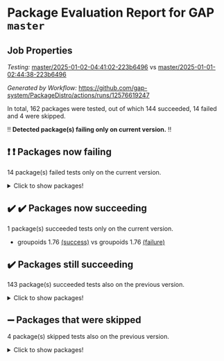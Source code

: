 # Package Evaluation Report for GAP `master`

## Job Properties

*Testing:* [master/2025-01-02-04:41:02-223b6496](https://github.com/gap-system/PackageDistro/blob/data/reports/master/2025-01-02-04:41:02-223b6496) vs [master/2025-01-01-02:44:38-223b6496](https://github.com/gap-system/PackageDistro/blob/data/reports/master/2025-01-01-02:44:38-223b6496)

*Generated by Workflow:* https://github.com/gap-system/PackageDistro/actions/runs/12576619247

In total, 162 packages were tested, out of which 144 succeeded, 14 failed and 4 were skipped.

:bangbang: **Detected package(s) failing only on current version.** :bangbang:

## :exclamation: :exclamation: Packages now failing

14 package(s) failed tests only on the current version.
<details><summary>Click to show packages!</summary>

- atlasrep 2.1.9 [(failure)](https://github.com/gap-system/PackageDistro/actions/runs/12576619247/job/35054909014) vs atlasrep 2.1.9 [(success)](https://github.com/gap-system/PackageDistro/actions/runs/12566286515/job/35031639710)
- corefreesub 0.6 [(failure)](https://github.com/gap-system/PackageDistro/actions/runs/12576619247/job/35054913636) vs corefreesub 0.6 [(success)](https://github.com/gap-system/PackageDistro/actions/runs/12566286515/job/35031644824)
- ctbllib 1.3.9 [(failure)](https://github.com/gap-system/PackageDistro/actions/runs/12576619247/job/35054914353) vs ctbllib 1.3.9 [(success)](https://github.com/gap-system/PackageDistro/actions/runs/12566286515/job/35031645604)
- cubefree 1.20 [(failure)](https://github.com/gap-system/PackageDistro/actions/runs/12576619247/job/35054914442) vs cubefree 1.20 [(success)](https://github.com/gap-system/PackageDistro/actions/runs/12566286515/job/35031645699)
- grpconst 2.6.5 [(failure)](https://github.com/gap-system/PackageDistro/actions/runs/12576619247/job/35054917565) vs grpconst 2.6.5 [(success)](https://github.com/gap-system/PackageDistro/actions/runs/12566286515/job/35031648910)
- lins 0.9 [(failure)](https://github.com/gap-system/PackageDistro/actions/runs/12576619247/job/35054919928) vs lins 0.9 [(success)](https://github.com/gap-system/PackageDistro/actions/runs/12566286515/job/35031651402)
- majoranaalgebras 1.5.2 [(failure)](https://github.com/gap-system/PackageDistro/actions/runs/12576619247/job/35054920326) vs majoranaalgebras 1.5.2 [(success)](https://github.com/gap-system/PackageDistro/actions/runs/12566286515/job/35031651817)
- orb 4.9.1 [(failure)](https://github.com/gap-system/PackageDistro/actions/runs/12576619247/job/35054921737) vs orb 4.9.1 [(success)](https://github.com/gap-system/PackageDistro/actions/runs/12566286515/job/35031653309)
- packagemanager 1.6 [(failure)](https://github.com/gap-system/PackageDistro/actions/runs/12576619247/job/35054921853) vs packagemanager 1.6 [(success)](https://github.com/gap-system/PackageDistro/actions/runs/12566286515/job/35031653401)
- recog 1.4.3 [(failure)](https://github.com/gap-system/PackageDistro/actions/runs/12576619247/job/35054923292) vs recog 1.4.3 [(success)](https://github.com/gap-system/PackageDistro/actions/runs/12566286515/job/35031654764)
- semigroups 5.4.0 [(failure)](https://github.com/gap-system/PackageDistro/actions/runs/12576619247/job/35054924086) vs semigroups 5.4.0 [(success)](https://github.com/gap-system/PackageDistro/actions/runs/12566286515/job/35031655472)
- utils 0.85 [(failure)](https://github.com/gap-system/PackageDistro/actions/runs/12576619247/job/35054927438) vs utils 0.85 [(success)](https://github.com/gap-system/PackageDistro/actions/runs/12566286515/job/35031657995)
- wedderga 4.10.5 [(failure)](https://github.com/gap-system/PackageDistro/actions/runs/12576619247/job/35054927769) vs wedderga 4.10.5 [(success)](https://github.com/gap-system/PackageDistro/actions/runs/12566286515/job/35031658537)
- xmod 2.92 [(failure)](https://github.com/gap-system/PackageDistro/actions/runs/12576619247/job/35054928008) vs xmod 2.92 [(success)](https://github.com/gap-system/PackageDistro/actions/runs/12566286515/job/35031658768)
</details>

## :heavy_check_mark: :heavy_check_mark: Packages now succeeding

1 package(s) succeeded tests only on the current version.
- groupoids 1.76 [(success)](https://github.com/gap-system/PackageDistro/actions/runs/12576619247/job/35054917462) vs groupoids 1.76 [(failure)](https://github.com/gap-system/PackageDistro/actions/runs/12566286515/job/35031648804)

## :heavy_check_mark: Packages still succeeding

143 package(s) succeeded tests also on the previous version.
<details><summary>Click to show packages!</summary>

- 4ti2interface 2024.11-01 [(success)](https://github.com/gap-system/PackageDistro/actions/runs/12576619247/job/35054908523)
- ace 5.6.2 [(success)](https://github.com/gap-system/PackageDistro/actions/runs/12576619247/job/35054908593)
- aclib 1.3.2 [(success)](https://github.com/gap-system/PackageDistro/actions/runs/12576619247/job/35054908663)
- agt 0.3.1 [(success)](https://github.com/gap-system/PackageDistro/actions/runs/12576619247/job/35054908749)
- alnuth 3.2.1 [(success)](https://github.com/gap-system/PackageDistro/actions/runs/12576619247/job/35054908827)
- anupq 3.3.1 [(success)](https://github.com/gap-system/PackageDistro/actions/runs/12576619247/job/35054908924)
- autodoc 2023.06.19 [(success)](https://github.com/gap-system/PackageDistro/actions/runs/12576619247/job/35054909119)
- automata 1.16 [(success)](https://github.com/gap-system/PackageDistro/actions/runs/12576619247/job/35054911008)
- automgrp 1.3.2 [(success)](https://github.com/gap-system/PackageDistro/actions/runs/12576619247/job/35054911274)
- autpgrp 1.11 [(success)](https://github.com/gap-system/PackageDistro/actions/runs/12576619247/job/35054911477)
- cap 2024.11-02 [(success)](https://github.com/gap-system/PackageDistro/actions/runs/12576619247/job/35054912301)
- caratinterface 2.3.7 [(success)](https://github.com/gap-system/PackageDistro/actions/runs/12576619247/job/35054912906)
- cddinterface 2024.09.02 [(success)](https://github.com/gap-system/PackageDistro/actions/runs/12576619247/job/35054913047)
- circle 1.6.6 [(success)](https://github.com/gap-system/PackageDistro/actions/runs/12576619247/job/35054913163)
- classicpres 1.22 [(success)](https://github.com/gap-system/PackageDistro/actions/runs/12576619247/job/35054913259)
- cohomolo 1.6.11 [(success)](https://github.com/gap-system/PackageDistro/actions/runs/12576619247/job/35054913367)
- congruence 1.2.7 [(success)](https://github.com/gap-system/PackageDistro/actions/runs/12576619247/job/35054913508)
- corelg 1.57 [(success)](https://github.com/gap-system/PackageDistro/actions/runs/12576619247/job/35054913735)
- crime 1.6 [(success)](https://github.com/gap-system/PackageDistro/actions/runs/12576619247/job/35054913860)
- crisp 1.4.6 [(success)](https://github.com/gap-system/PackageDistro/actions/runs/12576619247/job/35054913954)
- crypting 0.10.5 [(success)](https://github.com/gap-system/PackageDistro/actions/runs/12576619247/job/35054914050)
- cryst 4.1.27 [(success)](https://github.com/gap-system/PackageDistro/actions/runs/12576619247/job/35054914148)
- crystcat 1.1.10 [(success)](https://github.com/gap-system/PackageDistro/actions/runs/12576619247/job/35054914244)
- curlinterface 2.4.0 [(success)](https://github.com/gap-system/PackageDistro/actions/runs/12576619247/job/35054914510)
- cvec 2.8.2 [(success)](https://github.com/gap-system/PackageDistro/actions/runs/12576619247/job/35054914609)
- datastructures 0.3.1 [(success)](https://github.com/gap-system/PackageDistro/actions/runs/12576619247/job/35054914681)
- deepthought 1.0.7 [(success)](https://github.com/gap-system/PackageDistro/actions/runs/12576619247/job/35054914761)
- design 1.8.2 [(success)](https://github.com/gap-system/PackageDistro/actions/runs/12576619247/job/35054914855)
- difsets 2.3.1 [(success)](https://github.com/gap-system/PackageDistro/actions/runs/12576619247/job/35054914944)
- digraphs 1.9.0 [(success)](https://github.com/gap-system/PackageDistro/actions/runs/12576619247/job/35054915022)
- edim 1.3.8 [(success)](https://github.com/gap-system/PackageDistro/actions/runs/12576619247/job/35054915139)
- example 4.4.0 [(success)](https://github.com/gap-system/PackageDistro/actions/runs/12576619247/job/35054915254)
- examplesforhomalg 2023.10-01 [(success)](https://github.com/gap-system/PackageDistro/actions/runs/12576619247/job/35054915348)
- factint 1.6.3 [(success)](https://github.com/gap-system/PackageDistro/actions/runs/12576619247/job/35054915423)
- ferret 1.0.14 [(success)](https://github.com/gap-system/PackageDistro/actions/runs/12576619247/job/35054915530)
- fga 1.5.0 [(success)](https://github.com/gap-system/PackageDistro/actions/runs/12576619247/job/35054915609)
- fining 1.5.6 [(success)](https://github.com/gap-system/PackageDistro/actions/runs/12576619247/job/35054915690)
- float 1.0.5 [(success)](https://github.com/gap-system/PackageDistro/actions/runs/12576619247/job/35054915783)
- format 1.4.4 [(success)](https://github.com/gap-system/PackageDistro/actions/runs/12576619247/job/35054915878)
- forms 1.2.12 [(success)](https://github.com/gap-system/PackageDistro/actions/runs/12576619247/job/35054915979)
- fplsa 1.2.6 [(success)](https://github.com/gap-system/PackageDistro/actions/runs/12576619247/job/35054916073)
- fr 2.4.13 [(success)](https://github.com/gap-system/PackageDistro/actions/runs/12576619247/job/35054916187)
- francy 2.0.3 [(success)](https://github.com/gap-system/PackageDistro/actions/runs/12576619247/job/35054916288)
- fwtree 1.3 [(success)](https://github.com/gap-system/PackageDistro/actions/runs/12576619247/job/35054916390)
- gapdoc 1.6.7 [(success)](https://github.com/gap-system/PackageDistro/actions/runs/12576619247/job/35054916494)
- gauss 2024.11-01 [(success)](https://github.com/gap-system/PackageDistro/actions/runs/12576619247/job/35054916609)
- gaussforhomalg 2024.08-01 [(success)](https://github.com/gap-system/PackageDistro/actions/runs/12576619247/job/35054916725)
- gbnp 1.1.0 [(success)](https://github.com/gap-system/PackageDistro/actions/runs/12576619247/job/35054916843)
- generalizedmorphismsforcap 2024.09-03 [(success)](https://github.com/gap-system/PackageDistro/actions/runs/12576619247/job/35054916971)
- genss 1.6.9 [(success)](https://github.com/gap-system/PackageDistro/actions/runs/12576619247/job/35054917081)
- gradedmodules 2024.01-01 [(success)](https://github.com/gap-system/PackageDistro/actions/runs/12576619247/job/35054917185)
- gradedringforhomalg 2024.07-01 [(success)](https://github.com/gap-system/PackageDistro/actions/runs/12576619247/job/35054917282)
- grape 4.9.2 [(success)](https://github.com/gap-system/PackageDistro/actions/runs/12576619247/job/35054917372)
- guarana 0.96.3 [(success)](https://github.com/gap-system/PackageDistro/actions/runs/12576619247/job/35054917662)
- guava 3.19 [(success)](https://github.com/gap-system/PackageDistro/actions/runs/12576619247/job/35054917753)
- hap 1.66 [(success)](https://github.com/gap-system/PackageDistro/actions/runs/12576619247/job/35054917853)
- hapcryst 0.1.15 [(success)](https://github.com/gap-system/PackageDistro/actions/runs/12576619247/job/35054917935)
- hecke 1.5.4 [(success)](https://github.com/gap-system/PackageDistro/actions/runs/12576619247/job/35054918043)
- help 4.0 [(success)](https://github.com/gap-system/PackageDistro/actions/runs/12576619247/job/35054918154)
- homalg 2024.01-01 [(success)](https://github.com/gap-system/PackageDistro/actions/runs/12576619247/job/35054918231)
- homalgtocas 2023.11-01 [(success)](https://github.com/gap-system/PackageDistro/actions/runs/12576619247/job/35054918324)
- idrel 2.48 [(success)](https://github.com/gap-system/PackageDistro/actions/runs/12576619247/job/35054918423)
- images 1.3.3 [(success)](https://github.com/gap-system/PackageDistro/actions/runs/12576619247/job/35054918515)
- intpic 0.4.0 [(success)](https://github.com/gap-system/PackageDistro/actions/runs/12576619247/job/35054918605)
- io 4.9.1 [(success)](https://github.com/gap-system/PackageDistro/actions/runs/12576619247/job/35054918707)
- io_forhomalg 2023.02-04 [(success)](https://github.com/gap-system/PackageDistro/actions/runs/12576619247/job/35054918806)
- irredsol 1.4.4 [(success)](https://github.com/gap-system/PackageDistro/actions/runs/12576619247/job/35054918890)
- json 2.2.2 [(success)](https://github.com/gap-system/PackageDistro/actions/runs/12576619247/job/35054919000)
- jupyterkernel 1.5.1 [(success)](https://github.com/gap-system/PackageDistro/actions/runs/12576619247/job/35054919109)
- jupyterviz 1.5.6 [(success)](https://github.com/gap-system/PackageDistro/actions/runs/12576619247/job/35054919189)
- kan 1.37 [(success)](https://github.com/gap-system/PackageDistro/actions/runs/12576619247/job/35054919273)
- kbmag 1.5.11 [(success)](https://github.com/gap-system/PackageDistro/actions/runs/12576619247/job/35054919364)
- laguna 3.9.7 [(success)](https://github.com/gap-system/PackageDistro/actions/runs/12576619247/job/35054919462)
- liealgdb 2.2.1 [(success)](https://github.com/gap-system/PackageDistro/actions/runs/12576619247/job/35054919565)
- liepring 2.9.1 [(success)](https://github.com/gap-system/PackageDistro/actions/runs/12576619247/job/35054919662)
- liering 2.4.2 [(success)](https://github.com/gap-system/PackageDistro/actions/runs/12576619247/job/35054919738)
- linearalgebraforcap 2024.10-01 [(success)](https://github.com/gap-system/PackageDistro/actions/runs/12576619247/job/35054919808)
- localizeringforhomalg 2023.10-01 [(success)](https://github.com/gap-system/PackageDistro/actions/runs/12576619247/job/35054920037)
- loops 3.4.4 [(success)](https://github.com/gap-system/PackageDistro/actions/runs/12576619247/job/35054920146)
- lpres 1.1.1 [(success)](https://github.com/gap-system/PackageDistro/actions/runs/12576619247/job/35054920242)
- mapclass 1.4.6 [(success)](https://github.com/gap-system/PackageDistro/actions/runs/12576619247/job/35054920411)
- matgrp 0.71 [(success)](https://github.com/gap-system/PackageDistro/actions/runs/12576619247/job/35054920495)
- matricesforhomalg 2024.11-02 [(success)](https://github.com/gap-system/PackageDistro/actions/runs/12576619247/job/35054920595)
- modisom 3.0.0 [(success)](https://github.com/gap-system/PackageDistro/actions/runs/12576619247/job/35054920680)
- modulepresentationsforcap 2024.09-02 [(success)](https://github.com/gap-system/PackageDistro/actions/runs/12576619247/job/35054920781)
- modules 2024.01-01 [(success)](https://github.com/gap-system/PackageDistro/actions/runs/12576619247/job/35054920870)
- monoidalcategories 2024.09-05 [(success)](https://github.com/gap-system/PackageDistro/actions/runs/12576619247/job/35054920960)
- nconvex 2024.12-01 [(success)](https://github.com/gap-system/PackageDistro/actions/runs/12576619247/job/35054921039)
- nilmat 1.4.2 [(success)](https://github.com/gap-system/PackageDistro/actions/runs/12576619247/job/35054921137)
- nock 1.5 [(success)](https://github.com/gap-system/PackageDistro/actions/runs/12576619247/job/35054921224)
- normalizinterface 1.3.7 [(success)](https://github.com/gap-system/PackageDistro/actions/runs/12576619247/job/35054921311)
- nq 2.5.11 [(success)](https://github.com/gap-system/PackageDistro/actions/runs/12576619247/job/35054921415)
- numericalsgps 1.4.0 [(success)](https://github.com/gap-system/PackageDistro/actions/runs/12576619247/job/35054921497)
- openmath 11.5.3 [(success)](https://github.com/gap-system/PackageDistro/actions/runs/12576619247/job/35054921611)
- patternclass 2.4.5 [(success)](https://github.com/gap-system/PackageDistro/actions/runs/12576619247/job/35054921951)
- permut 2.0.5 [(success)](https://github.com/gap-system/PackageDistro/actions/runs/12576619247/job/35054922036)
- polenta 1.3.10 [(success)](https://github.com/gap-system/PackageDistro/actions/runs/12576619247/job/35054922146)
- polymaking 0.8.7 [(success)](https://github.com/gap-system/PackageDistro/actions/runs/12576619247/job/35054922265)
- primgrp 3.4.4 [(success)](https://github.com/gap-system/PackageDistro/actions/runs/12576619247/job/35054922384)
- profiling 2.6.0 [(success)](https://github.com/gap-system/PackageDistro/actions/runs/12576619247/job/35054922488)
- qdistrnd 0.9.5 [(success)](https://github.com/gap-system/PackageDistro/actions/runs/12576619247/job/35054922587)
- qpa 1.35 [(success)](https://github.com/gap-system/PackageDistro/actions/runs/12576619247/job/35054922736)
- quagroup 1.8.4 [(success)](https://github.com/gap-system/PackageDistro/actions/runs/12576619247/job/35054922840)
- radiroot 2.9 [(success)](https://github.com/gap-system/PackageDistro/actions/runs/12576619247/job/35054922950)
- rcwa 4.7.1 [(success)](https://github.com/gap-system/PackageDistro/actions/runs/12576619247/job/35054923066)
- rds 1.8 [(success)](https://github.com/gap-system/PackageDistro/actions/runs/12576619247/job/35054923177)
- repndecomp 1.3.0 [(success)](https://github.com/gap-system/PackageDistro/actions/runs/12576619247/job/35054923424)
- repsn 3.1.2 [(success)](https://github.com/gap-system/PackageDistro/actions/runs/12576619247/job/35054923553)
- resclasses 4.7.3 [(success)](https://github.com/gap-system/PackageDistro/actions/runs/12576619247/job/35054923655)
- ringsforhomalg 2024.11-02 [(success)](https://github.com/gap-system/PackageDistro/actions/runs/12576619247/job/35054923780)
- sco 2023.08-01 [(success)](https://github.com/gap-system/PackageDistro/actions/runs/12576619247/job/35054923879)
- scscp 2.4.3 [(success)](https://github.com/gap-system/PackageDistro/actions/runs/12576619247/job/35054923990)
- sglppow 2.4 [(success)](https://github.com/gap-system/PackageDistro/actions/runs/12576619247/job/35054924200)
- sgpviz 0.999.6 [(success)](https://github.com/gap-system/PackageDistro/actions/runs/12576619247/job/35054924318)
- simpcomp 2.1.14 [(success)](https://github.com/gap-system/PackageDistro/actions/runs/12576619247/job/35054924434)
- singular 2024.06.03 [(success)](https://github.com/gap-system/PackageDistro/actions/runs/12576619247/job/35054924581)
- sl2reps 1.1 [(success)](https://github.com/gap-system/PackageDistro/actions/runs/12576619247/job/35054924721)
- sla 1.6.2 [(success)](https://github.com/gap-system/PackageDistro/actions/runs/12576619247/job/35054924884)
- smallantimagmas 0.2.12 [(success)](https://github.com/gap-system/PackageDistro/actions/runs/12576619247/job/35054924993)
- smallgrp 1.5.4 [(success)](https://github.com/gap-system/PackageDistro/actions/runs/12576619247/job/35054925186)
- smallsemi 0.7.1 [(success)](https://github.com/gap-system/PackageDistro/actions/runs/12576619247/job/35054925303)
- sonata 2.9.6 [(success)](https://github.com/gap-system/PackageDistro/actions/runs/12576619247/job/35054925425)
- sophus 1.27 [(success)](https://github.com/gap-system/PackageDistro/actions/runs/12576619247/job/35054925555)
- sotgrps 1.3 [(success)](https://github.com/gap-system/PackageDistro/actions/runs/12576619247/job/35054925677)
- spinsym 1.5.2 [(success)](https://github.com/gap-system/PackageDistro/actions/runs/12576619247/job/35054925882)
- standardff 1.0 [(success)](https://github.com/gap-system/PackageDistro/actions/runs/12576619247/job/35054926003)
- symbcompcc 1.3.2 [(success)](https://github.com/gap-system/PackageDistro/actions/runs/12576619247/job/35054926127)
- thelma 1.3 [(success)](https://github.com/gap-system/PackageDistro/actions/runs/12576619247/job/35054926285)
- tomlib 1.2.11 [(success)](https://github.com/gap-system/PackageDistro/actions/runs/12576619247/job/35054926384)
- toolsforhomalg 2024.09-01 [(success)](https://github.com/gap-system/PackageDistro/actions/runs/12576619247/job/35054926484)
- toric 1.9.6 [(success)](https://github.com/gap-system/PackageDistro/actions/runs/12576619247/job/35054926602)
- toricvarieties 2022.07.13 [(success)](https://github.com/gap-system/PackageDistro/actions/runs/12576619247/job/35054926671)
- transgrp 3.6.5 [(success)](https://github.com/gap-system/PackageDistro/actions/runs/12576619247/job/35054926781)
- typeset 1.2.2 [(success)](https://github.com/gap-system/PackageDistro/actions/runs/12576619247/job/35054926878)
- ugaly 4.1.3 [(success)](https://github.com/gap-system/PackageDistro/actions/runs/12576619247/job/35054926965)
- unipot 1.6 [(success)](https://github.com/gap-system/PackageDistro/actions/runs/12576619247/job/35054927073)
- unitlib 4.2.0 [(success)](https://github.com/gap-system/PackageDistro/actions/runs/12576619247/job/35054927222)
- uuid 0.7 [(success)](https://github.com/gap-system/PackageDistro/actions/runs/12576619247/job/35054927578)
- walrus 0.9991 [(success)](https://github.com/gap-system/PackageDistro/actions/runs/12576619247/job/35054927677)
- wpe 0.8 [(success)](https://github.com/gap-system/PackageDistro/actions/runs/12576619247/job/35054927894)
- xmodalg 1.23 [(success)](https://github.com/gap-system/PackageDistro/actions/runs/12576619247/job/35054928105)
- yangbaxter 0.10.6 [(success)](https://github.com/gap-system/PackageDistro/actions/runs/12576619247/job/35054928187)
- zeromqinterface 0.16 [(success)](https://github.com/gap-system/PackageDistro/actions/runs/12576619247/job/35054928284)
</details>

## :heavy_minus_sign: Packages that were skipped

4 package(s) skipped tests also on the previous version.
<details><summary>Click to show packages!</summary>

- browse 1.8.21 [(skipped)](https://github.com/gap-system/PackageDistro/actions/runs/12576619247/job/35052965482)
- itc 1.5.1 [(skipped)](https://github.com/gap-system/PackageDistro/actions/runs/12576619247/job/35052965482)
- polycyclic 2.16 [(skipped)](https://github.com/gap-system/PackageDistro/actions/runs/12576619247/job/35052965482)
- xgap 4.32 [(skipped)](https://github.com/gap-system/PackageDistro/actions/runs/12576619247/job/35052965482)
</details>

